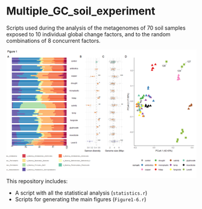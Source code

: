 # Multiple_GC_soil_experiment
Scripts used during the analysis of the metagenomes of 70 soil samples exposed to 10 individual global change factors, and to the random combinations of 8 concurrent factors.

<img src="Figure1.png"
     alt=""
     style="float: left; margin-right: 10px;" />

This repository includes: 
- A script with all the statistical analysis (`statistics.r`)
- Scripts for generating the main figures (`Figure1-6.r`)
